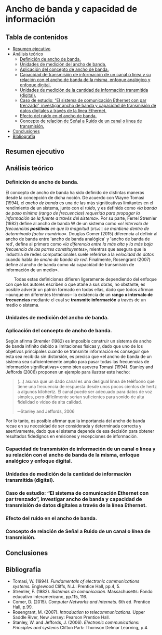 # Ancho de banda y capacidad de información

## Tabla de contenidos
  - [Resumen ejecutivo](#resumen-ejecutivo)
  - [Análisis teórico](#an%c3%a1lisis-te%c3%b3rico)
    - [Definición de ancho de banda.](#definici%c3%b3n-de-ancho-de-banda)
    - [Unidades de medición del ancho de banda.](#unidades-de-medici%c3%b3n-del-ancho-de-banda)
    - [Aplicación del concepto de ancho de banda.](#aplicaci%c3%b3n-del-concepto-de-ancho-de-banda)
    - [Capacidad de transmisión de información de un canal o línea y su relación con el ancho de banda de la misma, enfoque analógico y enfoque digital.](#capacidad-de-transmisi%c3%b3n-de-informaci%c3%b3n-de-un-canal-o-l%c3%adnea-y-su-relaci%c3%b3n-con-el-ancho-de-banda-de-la-misma-enfoque-anal%c3%b3gico-y-enfoque-digital)
    - [Unidades de medición de la cantidad de información transmitida (digital).](#unidades-de-medici%c3%b3n-de-la-cantidad-de-informaci%c3%b3n-transmitida-digital)
    - [Caso de estudio: “El sistema de comunicación Ethernet con par trenzado”, investigar ancho de banda y capacidad de transmisión de datos digitales a través de la línea Ethernet.](#caso-de-estudio-el-sistema-de-comunicaci%c3%b3n-ethernet-con-par-trenzado-investigar-ancho-de-banda-y-capacidad-de-transmisi%c3%b3n-de-datos-digitales-a-trav%c3%a9s-de-la-l%c3%adnea-ethernet)
    - [Efecto del ruido en el ancho de banda.](#efecto-del-ruido-en-el-ancho-de-banda)
    - [Concepto de relación de Señal a Ruido de un canal o línea de transmisión.](#concepto-de-relaci%c3%b3n-de-se%c3%b1al-a-ruido-de-un-canal-o-l%c3%adnea-de-transmisi%c3%b3n)
  - [Conclusiones](#conclusiones)
  - [Bibliografía](#bibliograf%c3%ada)

## Resumen ejecutivo
<!-- TODO: when finishing all the points -->

## Análisis teórico

### Definición de ancho de banda.
El concepto de ancho de banda ha sido definido de distintas maneras desde la concepción de dicha noción. De acuerdo con Wayne Tomasi (1994), el *ancho de banda* es una de las más signiticativas limitantes en el rendimiento de un sistema, junto con el *ruido*, y es definido como _«la banda de paso mínima (rango de frecuencias) requerida para propagar la información de la fuente a través del sistema»_. Por su parte, Ferrel Stremler (1982) define al ancho de banda W de un sistema como _«el intervalo de frecuencias **positivas** en que la magnitud `|H(ω)|` se mantiene dentro de determinado factor numérico»_. Douglas Comer (2015) diferencía al definir al ancho de banda entre 'ancho de banda analógica' y 'ancho de banda de red', define al primero como _«la diferencia entre la más alta y la más baja frecuencia de las partes constituyentes»_, mientras que asegura que la industria de redes computacionales suele referirse a la *velocidad de datos* cuando habla de *ancho de banda de red*. Finalmente, Rosengrant (2007) define al ancho de banda como «la capacidad de transmisión de información de un medio».

&ensp;&ensp;&ensp;&ensp;Todas estas definiciones difieren ligeramente dependiendo del enfoque con que los autores escriben o que atañe a sus obras, no obstante, es posible advertir un patrón formado en todas ellas, dado que todos afirman ─aunque en diferentes términos─ la existencia de un **rango o intervalo de frecuencias** mediante el cual se **transmite información** a través de un medio o sistema.

### Unidades de medición del ancho de banda.
<!-- * waiting for Erick -->

### Aplicación del concepto de ancho de banda.
Según afirma Stremler (1982) es imposible construir un sistema de ancho de banda infinito debido a limitaciones físicas y, dado que uno de los objetivos principales cuando se transmite información es conseguir que ésta sea recibida sin distorsión, es preciso que «el ancho de banda de un sistema sea suficientemente amplio para pasar todas las frecuencias de información significativas» como bien asevera Tomasi (1994). Stanley and Jeffords (2006) proponen un ejemplo para ilustrar este hecho:  

> (...) asuma que un dado canal es una desigual línea de teléfoono que tiene una frecuencia de respuesta desde unos pocos cientos de hertz a algunos kilohertz. El canal puede ser adecuado para datos de voz simples, pero difícilmente serían suficientes para sonido de alta fidelidad o video de alta calidad.  
>    
> ─Stanley and Jeffords, 2006

Por lo tanto, es posible afirmar que la importancia del ancho de banda recae en su necesidad de ser considerada y determinada correcta y asertivamente, dado que el sistema depende de esa decisión para obtener resultados fidedignos en emisiones y recepciones de información.

### Capacidad de transmisión de información de un canal o línea y su relación con el ancho de banda de la misma, enfoque analógico y enfoque digital.
<!-- * waiting for Erick -->


### Unidades de medición de la cantidad de información transmitida (digital).


### Caso de estudio: “El sistema de comunicación Ethernet con par trenzado”, investigar ancho de banda  y capacidad de transmisión de datos digitales a través de la línea Ethernet.
<!-- * waiting for Erick -->


### Efecto del ruido en el ancho de banda.


### Concepto de relación de Señal a Ruido de un canal o línea de transmisión.
<!-- * waiting for Erick -->


## Conclusiones


## Bibliografía

- Tomasi, W. (1994). *Fundamentals of electronic communications systems.* Englewood Cliffs, N.J.: Prentice Hall, pp.4, 5.
- Stremler, F. (1982). *Sistemas de comunicación*. Massachusetts: Fondo educativo interamericano, pp.115, 116.
- Comer, D. (2015). *Computer Networks and Internets.* 6th ed. Prentice Hall, p.99.
- Rosengrant, M. (2007). *Introduction to telecommunications.* Upper Saddle River, New Jersey: Pearson Prentice Hall.
- Stanley, W. and Jeffords, J. (2006). *Electronic communications: Principles and systems* Clifton Park: Thomson Delmar Learning, p.4.